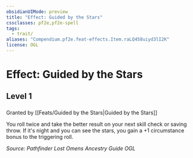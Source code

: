 ```yaml
---
obsidianUIMode: preview
title: "Effect: Guided by the Stars"
cssclasses: pf2e,pf2e-spell
tags:
  - trait/
aliases: "Compendium.pf2e.feat-effects.Item.raLQ458uiyd3lI2K"
license: OGL
---
```

# Effect: Guided by the Stars
## Level 1
### 






Granted by [[Feats/Guided by the Stars|Guided by the Stars]]

You roll twice and take the better result on your next skill check or saving throw. If it's night and you can see the stars, you gain a +1 circumstance bonus to the triggering roll.

*Source: Pathfinder Lost Omens Ancestry Guide*
*OGL*
